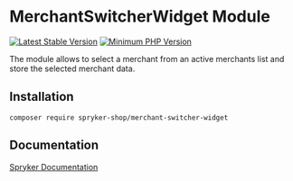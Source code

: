 # MerchantSwitcherWidget Module
[![Latest Stable Version](https://poser.pugx.org/spryker-shop/merchant-switcher-widget/v/stable.svg)](https://packagist.org/packages/spryker-shop/merchant-switcher-widget)
[![Minimum PHP Version](https://img.shields.io/badge/php-%3E%3D%207.3-8892BF.svg)](https://php.net/)

The module allows to select a merchant from an active merchants list and store the selected merchant data.

## Installation

```
composer require spryker-shop/merchant-switcher-widget
```

## Documentation

[Spryker Documentation](https://academy.spryker.com/developing_with_spryker/module_guide/modules.html)
